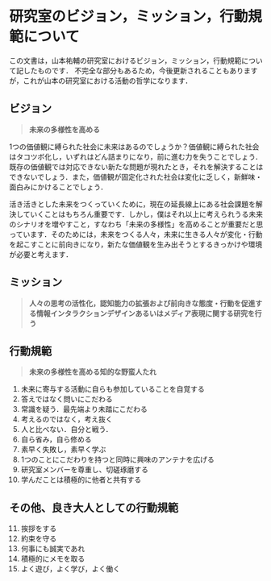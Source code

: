# 研究室のビジョン，ミッション，行動規範について
この文書は，山本祐輔の研究室におけるビジョン，ミッション，行動規範について記したものです．
不完全な部分もあるため，今後更新されることもありますが，これが山本の研究室における活動の哲学になります．


## ビジョン
> **未来の多様性を高める**

1つの価値観に縛られた社会に未来はあるのでしょうか？価値観に縛られた社会はタコツボ化し，いずれはどん詰まりになり，前に進む力を失うことでしょう．既存の価値観では対応できない新たな問題が現れたとき，それを解決することはできないでしょう．また，価値観が固定化された社会は変化に乏しく，新鮮味・面白みにかけることでしょう．

活き活きとした未来をつくっていくために，現在の延長線上にある社会課題を解決していくことはもちろん重要です．しかし，僕はそれ以上に考えられうる未来のシナリオを増やすこと，すなわち「未来の多様性」を高めることが重要だと思っています．そのためには，未来をつくる人々，未来に生きる人々が変化・行動を起こすことに前向きになり，新たな価値観を生み出そうとするきっかけや環境が必要と考えます．

## ミッション
> **人々の思考の活性化，認知能力の拡張および前向きな態度・行動を促進する情報インタラクションデザインあるいはメディア表現に関する研究を行う**

## 行動規範
> **未来の多様性を高める知的な野蛮人たれ**

1. 未来に寄与する活動に自らも参加していることを自覚する
2. 答えではなく問いにこだわる
3. 常識を疑う．最先端より未踏にこだわる
4. 考えるのではなく，考え抜く
5. 人と比べない．自分と戦う．
6. 自ら省み，自ら修める
7. 素早く失敗し，素早く学ぶ
8. 1つのことにこだわりを持つと同時に興味のアンテナを広げる
9. 研究室メンバーを尊重し、切磋琢磨する
10. 学んだことは積極的に他者と共有する

## その他、良き大人としての行動規範
11. 挨拶をする
12. 約束を守る
13. 何事にも誠実であれ
14. 積極的にメモを取る
15. よく遊び，よく学び，よく働く

